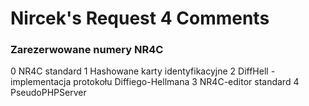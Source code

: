 # Nircek's Request 4 Comments
### Zarezerwowane numery NR4C
0 NR4C standard
1 Hashowane karty identyfikacyjne
2 DiffHell - implementacja protokołu Diffiego-Hellmana
3 NR4C-editor standard
4 PseudoPHPServer
